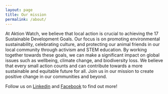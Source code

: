 ```yaml
---
layout: page
title: Our mission
permalink: /about/
---
```


At Aktion Watch, we believe that local action is crucial to achieving the 17 Sustainable Development Goals.
Our focus is on promoting environmental sustainability, celebrating culture, and protecting our animal friends in our local community through activism and STEM education.
By working together towards these goals, we can make a significant impact on global issues such as wellbeing, climate change, and biodiversity loss.
We believe that every small action counts and can contribute towards a more sustainable and equitable future for all. Join us in our mission to create positive change in our communities and beyond.

Follow us on [Linkedin](https://www.linkedin.com/in/aktion-watch/)  and  [Facebook](https://www.facebook.com/aktionwatch) to find out more!

